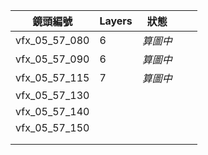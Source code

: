 
| 鏡頭編號          | Layers | 狀態    |     |     |
| ------------- | ------ | ----- | --- | --- |
| vfx_05_57_080 | 6      | *算圖中* |     |     |
| vfx_05_57_090 | 6      | *算圖中* |     |     |
| vfx_05_57_115 | 7      | *算圖中* |     |     |
| vfx_05_57_130 |        |       |     |     |
| vfx_05_57_140 |        |       |     |     |
| vfx_05_57_150 |        |       |     |     |
|               |        |       |     |     |
|               |        |       |     |     |
